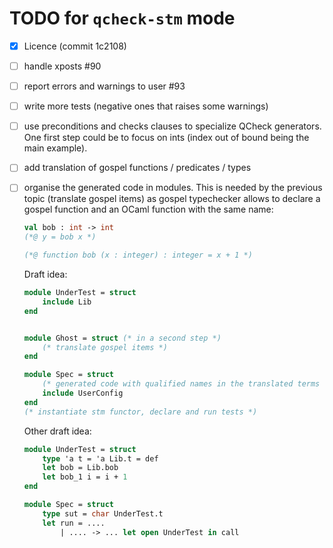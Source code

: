  # TODO for `qcheck-stm` mode

 - [x] Licence (commit 1c2108)
 - [ ] handle xposts #90
 - [ ] report errors and warnings to user #93
 - [ ] write more tests (negative ones that raises some warnings)
 - [ ] use preconditions and checks clauses to specialize QCheck generators.
    One first step could be to focus on ints (index out of bound being the main example).
 - [ ] add translation of gospel functions / predicates / types
 - [ ] organise the generated code in modules.
    This is needed by the previous topic (translate gospel items) as gospel
    typechecker allows to declare a gospel function and an OCaml function with
    the same name:
    ```ocaml
    val bob : int -> int
    (*@ y = bob x *)

    (*@ function bob (x : integer) : integer = x + 1 *)
    ```
    Draft idea:
    ```ocaml
    module UnderTest = struct
        include Lib
    end


    module Ghost = struct (* in a second step *)
        (* translate gospel items *)
    end

    module Spec = struct
        (* generated code with qualified names in the translated terms *)
        include UserConfig
    end
    (* instantiate stm functor, declare and run tests *)
    ```

    Other draft idea:
    ```ocaml
    module UnderTest = struct
        type 'a t = 'a Lib.t = def
        let bob = Lib.bob
        let bob_1 i = i + 1
    end

    module Spec = struct
        type sut = char UnderTest.t
        let run = ....
            | .... -> ... let open UnderTest in call

    ```
